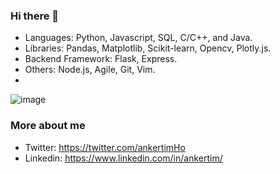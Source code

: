 ### Hi there 👋

- Languages: Python, Javascript, SQL, C/C++, and Java.
- Libraries: Pandas, Matplotlib, Scikit-learn, Opencv, Plotly.js.
- Backend Framework: Flask, Express.
- Others: Node.js, Agile, Git, Vim.
- 
![image](https://user-images.githubusercontent.com/99850135/165893298-6a382737-edc8-4a53-a2c3-3fc5046bbe8b.png)

### More about me
- Twitter: https://twitter.com/ankertimHo  
- Linkedin: https://www.linkedin.com/in/ankertim/
